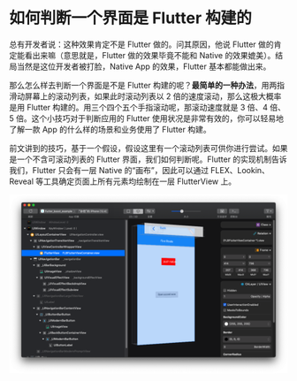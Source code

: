 # 如何判断一个界面是 Flutter 构建的

总有开发者说：这种效果肯定不是 Flutter 做的。问其原因，他说 Flutter 做的肯定能看出来嘛（意思就是，Flutter 做的效果毕竟不能和 Native 的效果媲美）。结局当然是这位开发者被打脸，Native App 的效果，Flutter 基本都能做出来。

那么怎么样去判断一个界面是不是 Flutter 构建的呢？**最简单的一种办法**，用两指滑动屏幕上的滚动列表，如果此时滚动列表以 2 倍的速度滚动，那么这极大概率是用 Flutter 构建的。用三个四个五个手指滚动呢，那滚动速度就是 3 倍、4 倍、5 倍。这个小技巧对于判断应用的 Flutter 使用状况是非常有效的，你可以轻易地了解一款 App 的什么样的场景和业务使用了 Flutter 构建。

前文讲到的技巧，基于一个假设，假设这里有一个滚动列表可供你进行尝试。如果是一个不含可滚动列表的 Flutter 界面，我们如何判断呢。Flutter 的实现机制告诉我们，Flutter 只会有一层 Native 的“画布”，因此可以通过 FLEX、Lookin、Reveal 等工具确定页面上所有元素均绘制在一层 FlutterView 上。

![](tip_how_to_find_flutter_page_01.png)